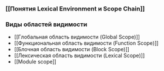 
### [[Понятия Lexical Environment и Scope Chain]]

### Виды областей видимости
- [[Глобальная область видимости (Global Scope)]] 
- [[Функциональная область видимости (Function Scope)]] 
- [[Блочная область видимости (Block Scope)]] 
- [[Лексическая область видимости (Lexical Scope)]]
- [[Module scope]]



